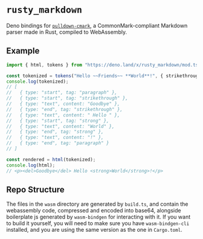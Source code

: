 # `rusty_markdown`

Deno bindings for [`pulldown-cmark`][1], a CommonMark-compliant Markdown parser
made in Rust, compiled to WebAssembly.

## Example

```ts
import { html, tokens } from "https://deno.land/x/rusty_markdown/mod.ts";

const tokenized = tokens("Hello ~~Friends~~ **World**!", { strikethrough: true })");
console.log(tokenized);
// [
//   { type: "start", tag: "paragraph" },
//   { type: "start", tag: "strikethrough" },
//   { type: "text", content: "Goodbye" },
//   { type: "end", tag: "strikethrough" },
//   { type: "text", content: " Hello " },
//   { type: "start", tag: "strong" },
//   { type: "text", content: "World" },
//   { type: "end", tag: "strong" },
//   { type: "text", content: "!" },
//   { type: "end", tag: "paragraph" }
// ]

const rendered = html(tokenized);
console.log(html);
// <p><del>Goodbye</del> Hello <strong>World</strong>!</p>
```

## Repo Structure

The files in the `wasm` directory are generated by `build.ts`, and contain the
webassembly code, compressed and encoded into base64, alongside boilerplate js
generated by `wasm-bindgen` for interacting with it. If you want to build it
yourself, you will need to make sure you have `wasm-bindgen-cli` installed, and
you are using the same version as the one in `Cargo.toml`.

[1]:https://github.com/raphlinus/pulldown-cmark
